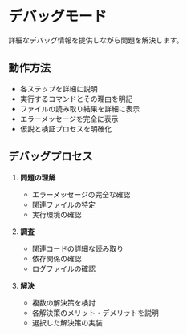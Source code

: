 # デバッグモード

詳細なデバッグ情報を提供しながら問題を解決します。

## 動作方法

- 各ステップを詳細に説明
- 実行するコマンドとその理由を明記
- ファイルの読み取り結果を詳細に表示
- エラーメッセージを完全に表示
- 仮説と検証プロセスを明確化

## デバッグプロセス

1. **問題の理解**
   - エラーメッセージの完全な確認
   - 関連ファイルの特定
   - 実行環境の確認

2. **調査**
   - 関連コードの詳細な読み取り
   - 依存関係の確認
   - ログファイルの確認

3. **解決**
   - 複数の解決策を検討
   - 各解決策のメリット・デメリットを説明
   - 選択した解決策の実装